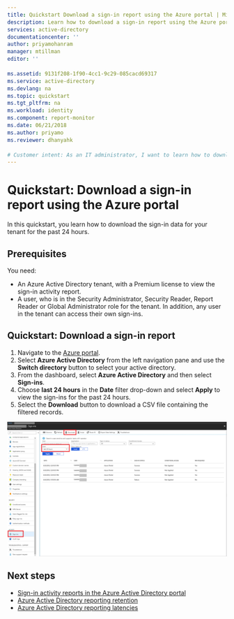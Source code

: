```yaml
---
title: Quickstart Download a sign-in report using the Azure portal | Microsoft Docs
description: Learn how to download a sign-in report using the Azure portal 
services: active-directory
documentationcenter: ''
author: priyamohanram
manager: mtillman
editor: ''

ms.assetid: 9131f208-1f90-4cc1-9c29-085cacd69317
ms.service: active-directory
ms.devlang: na
ms.topic: quickstart
ms.tgt_pltfrm: na
ms.workload: identity
ms.component: report-monitor
ms.date: 06/21/2018
ms.author: priyamo
ms.reviewer: dhanyahk

# Customer intent: As an IT administrator, I want to learn how to download a sign report from the Azure portal so that I can understand who is using my environment.
---
```

# Quickstart: Download a sign-in report using the Azure portal

In this quickstart, you learn how to download the sign-in data for your tenant for the past 24 hours.

## Prerequisites

You need:

* An Azure Active Directory tenant, with a Premium license to view the sign-in activity report. 
* A user, who is in the Security Administrator, Security Reader, Report Reader or Global Administrator role for the tenant. In addition, any user in the tenant can access their own sign-ins.

## Quickstart: Download a sign-in report

1. Navigate to the [Azure portal](https://portal.azure.com).
2. Select **Azure Active Directory** from the left navigation pane and use the **Switch directory** button to select your active directory.
3. From the dashboard, select **Azure Active Directory** and then select **Sign-ins**. 
4. Choose **last 24 hours** in the **Date** filter drop-down and select **Apply** to view the sign-ins for the past 24 hours. 
5. Select the **Download** button to download a CSV file containing the filtered records. 

![Reporting](./media/quickstart-download-sign-in-report/download-sign-ins.png)

## Next steps

* [Sign-in activity reports in the Azure Active Directory portal](concept-sign-ins.md)
* [Azure Active Directory reporting retention](reference-reports-data-retention.md)
* [Azure Active Directory reporting latencies](reference-reports-latencies.md)
